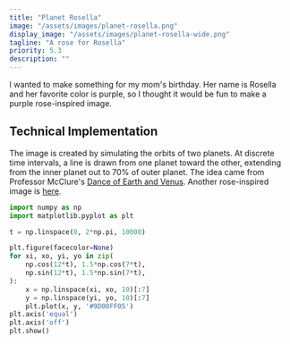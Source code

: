```yaml
---
title: "Planet Rosella"
image: "/assets/images/planet-rosella.png"
display_image: "/assets/images/planet-rosella-wide.png"
tagline: "A rose for Rosella"
priority: 5.3
description: ""
---
```


I wanted to make something for my mom's birthday. Her name is Rosella and her favorite color is purple, so I thought it would be fun to make a purple rose-inspired image. 

## Technical Implementation
The image is created by simulating the orbits of two planets. At discrete time intervals, a line is drawn from one planet toward the other, extending from the inner planet out to 70% of outer planet. The idea came from Professor McClure's <a href="https://marksmath.org/visualization/dance_of_earth_and_venus.html" target="_blank">Dance of Earth and Venus</a>. Another rose-inspired image is [here](https://mattmotoki.github.io/art/rosella-curves.html).

```python
import numpy as np
import matplotlib.pyplot as plt

t = np.linspace(0, 2*np.pi, 10000)

plt.figure(facecolor=None)
for xi, xo, yi, yo in zip(
    np.cos(12*t), 1.5*np.cos(7*t),
    np.sin(12*t), 1.5*np.sin(7*t),
):
    x = np.linspace(xi, xo, 10)[:7]
    y = np.linspace(yi, yo, 10)[:7]    
    plt.plot(x, y, '#9D00FF05')
plt.axis('equal')
plt.axis('off') 
plt.show()
```
